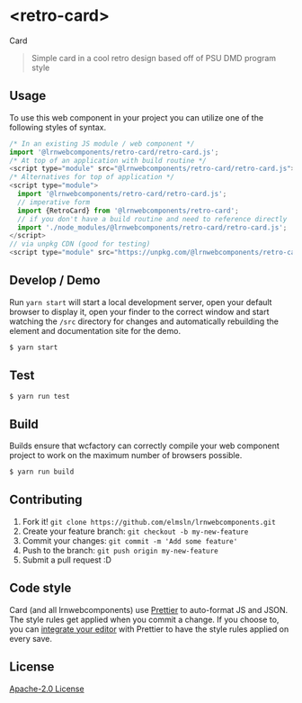# &lt;retro-card&gt;

Card
> Simple card in a cool retro design based off of PSU DMD program style

## Usage
To use this web component in your project you can utilize one of the following styles of syntax.

```js
/* In an existing JS module / web component */
import '@lrnwebcomponents/retro-card/retro-card.js';
/* At top of an application with build routine */
<script type="module" src="@lrnwebcomponents/retro-card/retro-card.js"></script>
/* Alternatives for top of application */
<script type="module">
  import '@lrnwebcomponents/retro-card/retro-card.js';
  // imperative form
  import {RetroCard} from '@lrnwebcomponents/retro-card';
  // if you don't have a build routine and need to reference directly
  import './node_modules/@lrnwebcomponents/retro-card/retro-card.js';
</script>
// via unpkg CDN (good for testing)
<script type="module" src="https://unpkg.com/@lrnwebcomponents/retro-card/retro-card.js"></script>
```

## Develop / Demo
Run `yarn start` will start a local development server, open your default browser to display it, open your finder to the correct window and start watching the `/src` directory for changes and automatically rebuilding the element and documentation site for the demo.
```bash
$ yarn start
```

## Test

```bash
$ yarn run test
```

## Build
Builds ensure that wcfactory can correctly compile your web component project to
work on the maximum number of browsers possible.
```bash
$ yarn run build
```

## Contributing

1. Fork it! `git clone https://github.com/elmsln/lrnwebcomponents.git`
2. Create your feature branch: `git checkout -b my-new-feature`
3. Commit your changes: `git commit -m 'Add some feature'`
4. Push to the branch: `git push origin my-new-feature`
5. Submit a pull request :D

## Code style

Card (and all lrnwebcomponents) use [Prettier][prettier] to auto-format JS and JSON.  The style rules get applied when you commit a change.  If you choose to, you can [integrate your editor][prettier-ed] with Prettier to have the style rules applied on every save.

[prettier]: https://github.com/prettier/prettier/
[prettier-ed]: https://github.com/prettier/prettier/#editor-integration
[polyserve]: https://github.com/Polymer/polyserve
[web-component-tester]: https://github.com/Polymer/web-component-tester

## License
[Apache-2.0 License](http://opensource.org/licenses/Apache-2.0)